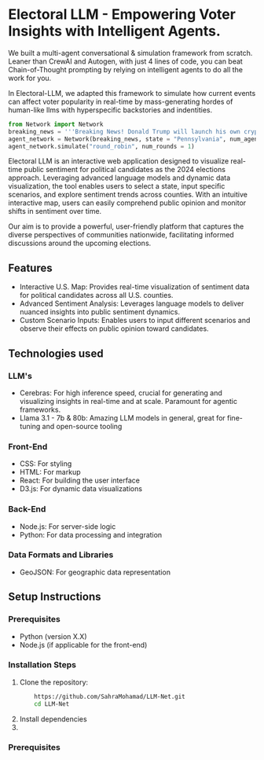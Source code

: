 # **Electoral LLM - Empowering Voter Insights with Intelligent Agents.**

We built a multi-agent conversational & simulation framework from scratch. Leaner than CrewAI and Autogen, with just 4 lines of code, you can beat Chain-of-Thought prompting by relying on intelligent agents to do all the work for you. 

In Electoral-LLM, we adapted this framework to simulate how current events can affect voter popularity in real-time by mass-generating hordes of human-like llms with hyperspecific backstories and indentities. 

```python
from Network import Network
breaking_news = '''Breaking News! Donald Trump will launch his own cryptocurrency.'''
agent_network = Network(breaking_news, state = "Pennsylvania", num_agents = 15)
agent_network.simulate("round_robin", num_rounds = 1)
```

Electoral LLM  is an interactive web application designed to visualize real-time public sentiment for political candidates as the 2024 elections approach. Leveraging advanced language models and dynamic data visualization, the tool enables users to select a state, input specific scenarios, and explore sentiment trends across counties.
With an intuitive interactive map, users can easily comprehend public opinion and monitor shifts in sentiment over time.

Our aim is to provide a powerful, user-friendly platform that captures the diverse perspectives of communities nationwide, facilitating informed discussions around the upcoming elections.


## **Features**
- Interactive U.S. Map: Provides real-time visualization of sentiment data for political candidates across all U.S. counties.
- Advanced Sentiment Analysis: Leverages language models to deliver nuanced insights into public sentiment dynamics.
- Custom Scenario Inputs: Enables users to input different scenarios and observe their effects on public opinion toward candidates.

## **Technologies used**

### LLM's
- Cerebras: For high inference speed, crucial for generating and visualizing insights in real-time and at scale. Paramount for agentic frameworks.
- Llama 3.1 - 7b & 80b: Amazing LLM models in general, great for fine-tuning and open-source tooling

### Front-End
- CSS: For styling
- HTML: For markup
- React: For building the user interface
- D3.js: For dynamic data visualizations

### Back-End
- Node.js: For server-side logic
- Python: For data processing and integration

### Data Formats and Libraries
- GeoJSON: For geographic data representation

## **Setup Instructions**

### **Prerequisites**
- Python (version X.X)
- Node.js (if applicable for the front-end)

### **Installation Steps**
1. Clone the repository:
   ```bash git clone
       https://github.com/SahraMohamad/LLM-Net.git
       cd LLM-Net 
2. Install dependencies
3. 
### **Prerequisites**



